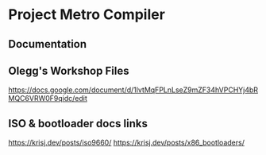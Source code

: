 # Project Metro Compiler
## Documentation
## Olegg's Workshop Files
https://docs.google.com/document/d/1lvtMqFPLnLseZ9mZF34hVPCHYj4bRMQC6VRW0F9qidc/edit

## ISO & bootloader docs links
https://krisj.dev/posts/iso9660/
https://krisj.dev/posts/x86_bootloaders/

